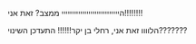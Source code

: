 היייייייייייייייייייייייייייי
ממצב?
זאת אני!!!!!!!!

הלוווו זאת אני, רחלי בן יקר!!!!!!
התעדכן השינוי???????